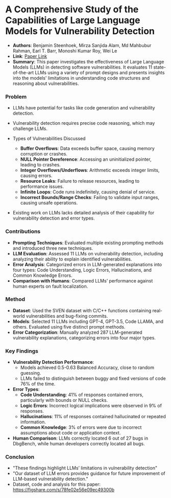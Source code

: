 # A Comprehensive Study of the Capabilities of Large Language Models for Vulnerability Detection
- **Authors**: Benjamin Steenhoek, Mirza Sanjida Alam, Md Mahbubur Rahman, Earl T. Barr, Monoshi Kumar Roy, Wei Le
- **Link**: [Paper Link](https://arxiv.org/abs/2403.17218)
- **Summary**: This paper investigates the effectiveness of Large Language Models (LLMs) in detecting software vulnerabilities. It evaluates 11 state-of-the-art LLMs using a variety of prompt designs and presents insights into the models' limitations in understanding code structures and reasoning about vulnerabilities.

### Problem
- LLMs have potential for tasks like code generation and vulnerability detection.
- Vulnerability detection requires precise code reasoning, which may challenge LLMs.
- Types of Vulnerabilities Discussed
  - **Buffer Overflows**: Data exceeds buffer space, causing memory corruption or crashes.
  - **NULL Pointer Dereference**: Accessing an uninitialized pointer, leading to crashes.
  - **Integer Overflows/Underflows**: Arithmetic exceeds integer limits, causing errors.
  - **Resource Leaks**: Failure to release resources, leading to performance issues.
  - **Infinite Loops**: Code runs indefinitely, causing denial of service.
  - **Incorrect Bounds/Range Checks**: Failing to validate input ranges, causing unsafe operations.

- Existing work on LLMs lacks detailed analysis of their capability for vulnerability detection and error types.

### Contributions
- **Prompting Techniques**: Evaluated multiple existing prompting methods and introduced three new techniques.
- **LLM Evaluation**: Assessed 11 LLMs on vulnerability detection, including analyzing their ability to explain identified vulnerabilities.
- **Error Analysis**: Categorized errors in LLM-generated explanations into four types: Code Understanding, Logic Errors, Hallucinations, and Common Knowledge Errors.
- **Comparison with Humans**: Compared LLMs’ performance against human experts on fault localization.

### Method
- **Dataset**: Used the SVEN dataset with C/C++ functions containing real-world vulnerabilities and bug-fixing commits. 
- **Models**: Selected 11 LLMs including GPT-4, GPT-3.5, Code LLAMA, and others. Evaluated using five distinct prompt methods.
- **Error Categorization**: Manually analyzed 287 LLM-generated vulnerability explanations, categorizing errors into four major types.

### Key Findings
- **Vulnerability Detection Performance**: 
  - Models achieved 0.5-0.63 Balanced Accuracy, close to random guessing.
  - LLMs failed to distinguish between buggy and fixed versions of code 76% of the time.
- **Error Types**:
  - **Code Understanding**: 41% of responses contained errors, particularly with bounds or NULL checks.
  - **Logic Errors**: Incorrect logical implications were observed in 9% of responses.
  - **Hallucinations**: 11% of responses contained hallucinated or repeated information.
  - **Common Knowledge**: 3% of errors were due to incorrect assumptions about code or application context.
- **Human Comparison**: LLMs correctly located 6 out of 27 bugs in DbgBench, while human developers correctly located all bugs.

### Conclusion
-  "These findings highlight LLMs’ limitations in vulnerability detection"
-  "Our dataset of LLM errors provides guidance for future improvement of LLM-based vulnerability detection." 
- Dataset, code and analysis for this paper: https://figshare.com/s/78fe02e56e09ec49300b
